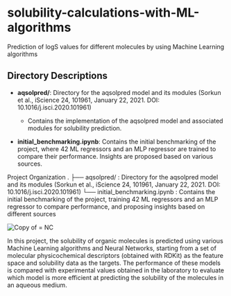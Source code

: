 # solubility-calculations-with-ML-algorithms
Prediction of logS values for different molecules by using Machine Learning algorithms


## Directory Descriptions

- **aqsolpred/**: Directory for the aqsolpred model and its modules (Sorkun et al., iScience 24, 101961, January 22, 2021. DOI: 10.1016/j.isci.2020.101961)
  - Contains the implementation of the aqsolpred model and associated modules for solubility prediction.

- **initial_benchmarking.ipynb**: Contains the initial benchmarking of the project, where 42 ML regressors and an MLP regressor are trained to compare their performance. Insights are proposed based on various sources.


Project Organization
.
├── aqsolpred/                            : Directory for the aqsolpred model and its modules (Sorkun et al., iScience 24, 101961, January 22, 2021. DOI: 10.1016/j.isci.2020.101961)
└── initial_benchmarking.ipynb            : Contains the initial benchmarking of the project, training 42 ML regressors and an MLP regressor to compare performance, and proposing insights based on different sources


![Copy of = NC](https://github.com/user-attachments/assets/4e1977c5-9b8b-41a3-ab6c-1036a47cc86d)

In this project, the solubility of organic molecules is predicted using various Machine Learning algorithms and Neural Networks, starting from a set of molecular physicochemical descriptors (obtained with RDKit) as the feature space and solubility data as the targets. The performance of these models is compared with experimental values obtained in the laboratory to evaluate which model is more efficient at predicting the solubility of the molecules in an aqueous medium.
